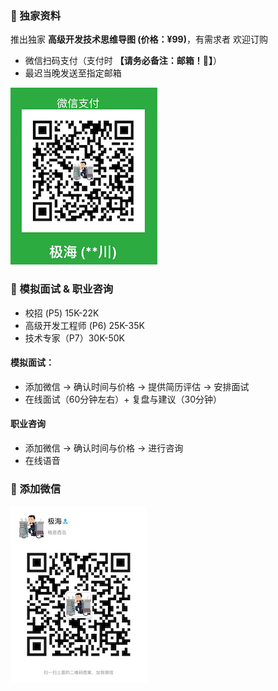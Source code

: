 ### ️🌟 独家资料
推出独家 **高级开发技术思维导图 (价格：¥99)**，有需求者 欢迎订购
- 微信扫码支付（支付时 **【请务必备注：邮箱！📮】**） 
- 最迟当晚发送至指定邮箱

![Pay](img/PaymentCode.jpeg)

###  🌟 模拟面试 & 职业咨询
- 校招 (P5)  15K-22K <br>
- 高级开发工程师 (P6) 25K-35K <br>
- 技术专家（P7）30K-50K <br>

#### 模拟面试：
- 添加微信 -> 确认时间与价格 -> 提供简历评估 -> 安排面试
- 在线面试（60分钟左右）+ 复盘与建议（30分钟）

#### 职业咨询
- 添加微信 -> 确认时间与价格 -> 进行咨询
- 在线语音


### 🌟 添加微信
![weChat](img/weChat.jpeg)
